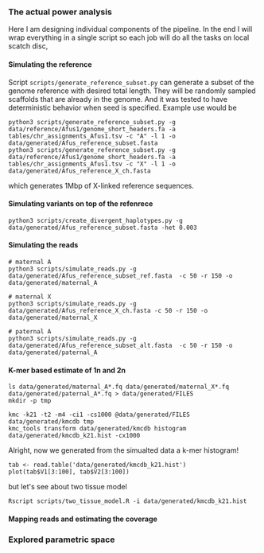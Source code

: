### The actual power analysis

Here I am designing individual components of the pipeline. In the end I will wrap everything in a single script so each job will do all the tasks on local scatch disc,

#### Simulating the reference

Script `scripts/generate_reference_subset.py` can generate a subset of the genome reference with desired total length. They will be randomly sampled scaffolds that are already in the genome. And it was tested to have deterministic behavior when seed is specified. Example use would be

```
python3 scripts/generate_reference_subset.py -g data/reference/Afus1/genome_short_headers.fa -a tables/chr_assignments_Afus1.tsv -c "A" -l 1 -o data/generated/Afus_reference_subset.fasta
python3 scripts/generate_reference_subset.py -g data/reference/Afus1/genome_short_headers.fa -a tables/chr_assignments_Afus1.tsv -c "X" -l 1 -o data/generated/Afus_reference_X_ch.fasta
```

which generates 1Mbp of X-linked reference sequences.

#### Simulating variants on top of the refenrece

```
python3 scripts/create_divergent_haplotypes.py -g data/generated/Afus_reference_subset.fasta -het 0.003
```

#### Simulating the reads

```
# maternal A
python3 scripts/simulate_reads.py -g data/generated/Afus_reference_subset_ref.fasta  -c 50 -r 150 -o data/generated/maternal_A

# maternal X
python3 scripts/simulate_reads.py -g data/generated/Afus_reference_X_ch.fasta -c 50 -r 150 -o data/generated/maternal_X

# paternal A
python3 scripts/simulate_reads.py -g data/generated/Afus_reference_subset_alt.fasta  -c 50 -r 150 -o data/generated/paternal_A
```

#### K-mer based estimate of 1n and 2n

```
ls data/generated/maternal_A*.fq data/generated/maternal_X*.fq data/generated/paternal_A*.fq > data/generated/FILES
mkdir -p tmp

kmc -k21 -t2 -m4 -ci1 -cs1000 @data/generated/FILES data/generated/kmcdb tmp
kmc_tools transform data/generated/kmcdb histogram data/generated/kmcdb_k21.hist -cx1000
```

Alright, now we generated from the simualted data a k-mer histogram!

```{R}
tab <- read.table('data/generated/kmcdb_k21.hist')
plot(tab$V1[3:100], tab$V2[3:100])
```

but let's see about two tissue model

```{R}
Rscript scripts/two_tissue_model.R -i data/generated/kmcdb_k21.hist
```

#### Mapping reads and estimating the coverage




### Explored parametric space

